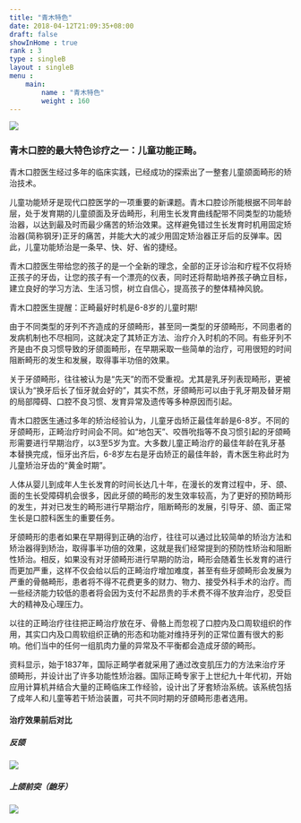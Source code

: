 ```yaml
---
title: "青木特色"
date: 2018-04-12T21:09:35+08:00
draft: false
showInHome : true
rank : 3
type : singleB
layout : singleB
menu :
    main:
        name : "青木特色"
        weight : 160
---
```


![](/img/gxgn.jpg)

### 青木口腔的最大特色诊疗之一：儿童功能正畸。

青木口腔医生经过多年的临床实践，已经成功的探索出了一整套儿童颌面畸形的矫治技术。

儿童功能矫牙是现代口腔医学的一项重要的新课题。青木口腔诊所能根据不同年龄层，处于发育期的儿童颌面及牙齿畸形，利用生长发育曲线配带不同类型的功能矫治器，以达到最及时而最少痛苦的矫治效果。这样避免错过生长发育时机用固定矫治器(简称钢牙)正牙的痛苦，并能大大的减少用固定矫治器正牙后的反弹率。因此，儿童功能矫治是一条早、快、好、省的捷经。

青木口腔医生带给您的孩子的是一个全新的理念，全部的正牙诊治和疗程不仅将矫正孩子的牙齿，让您的孩子有一个漂亮的仪表，同时还将帮助培养孩子确立目标，建立良好的学习方法、生活习惯，树立自信心，提高孩子的整体精神风貌。

青木口腔医生提醒：正畸最好时机是6-8岁的儿童时期!

由于不同类型的牙列不齐造成的牙颌畸形，甚至同一类型的牙颌畸形，不同患者的发病机制也不尽相同，这就决定了其矫正方法、治疗介入时机的不同。有些牙列不齐是由不良习惯导致的牙颌面畸形，在早期采取一些简单的治疗，可用很短的时间阻断畸形的发生和发展，取得事半功倍的效果。

关于牙颌畸形，往往被认为是“先天”的而不受重视。尤其是乳牙列表现畸形，更被误认为“换牙后长了恒牙就会好的”，其实不然，牙颌畸形可以由于乳牙期及替牙期的局部障碍、口腔不良习惯、发育异常及遗传等多种原因而引起。

青木口腔医生通过多年的矫治经验认为，儿童牙齿矫正最佳年龄是6-8岁。不同的牙颌畸形，正畸治疗时间会不同。如“地包天”、咬唇吮指等不良习惯引起的牙颌畸形需要进行早期治疗，以3至5岁为宜。大多数儿童正畸治疗的最佳年龄在乳牙基本替换完成，恒牙出齐后，6-8岁左右是牙齿矫正的最佳年龄，青木医生称此时为儿童矫治牙齿的“黄金时期”。

人体从婴儿到成年人生长发育的时间长达几十年，在漫长的发育过程中，牙、颌、面的生长受障碍机会很多，因此牙颌的畸形的发生效率较高，为了更好的预防畸形的发生，并对已发生的畸形进行早期治疗，阻断畸形的发展，引导牙、颌、面正常生长是口腔科医生的重要任务。

牙颌畸形的患者如果在早期得到正确的治疗，往往可以通过比较简单的矫治方法和矫治器得到矫治，取得事半功倍的效果，这就是我们经常提到的预防性矫治和阻断性矫治。相反，如果没有对牙颌畸形进行早期的防治，畸形会随着生长发育的进行而更加严重，这样不仅会给以后的正畸治疗增加难度，甚至有些牙颌畸形会发展为严重的骨骼畸形，患者将不得不花费更多的财力、物力、接受外科手术的治疗。而一些经济能力较低的患者将会因为支付不起昂贵的手术费不得不放弃治疗，忍受巨大的精神及心理压力。

以往的正畸治疗往往把正畸治疗放在牙、骨骼上而忽视了口腔内及口周软组织的作用，其实口内及口周软组织正确的形态和功能对维持牙列的正常位置有很大的影响。他们当中的任何一组肌肉力量的异常及不平衡都会造成牙颌的畸形。

资料显示，始于1837年，国际正畸学者就采用了通过改变肌压力的方法来治疗牙颌畸形，并设计出了许多功能性矫治器。国际正畸专家于上世纪九十年代初，开始应用计算机并结合大量的正畸临床工作经验，设计出了牙套矫治系统。该系统包括了成年人和儿童等若干矫治装置，可共不同时期的牙颌畸形患者选用。

#### 治疗效果前后对比

##### 反颌

![](/img/003.jpg)

##### 上颌前突（龅牙）

![](/img/002.jpg)